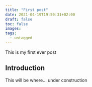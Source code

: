 ```yaml
---
title: "First post"
date: 2021-04-19T19:50:31+02:00
draft: false
toc: false
images:
tags:
  - untagged
---
```

This is my first ever post
## Introduction

This will be where... under construction